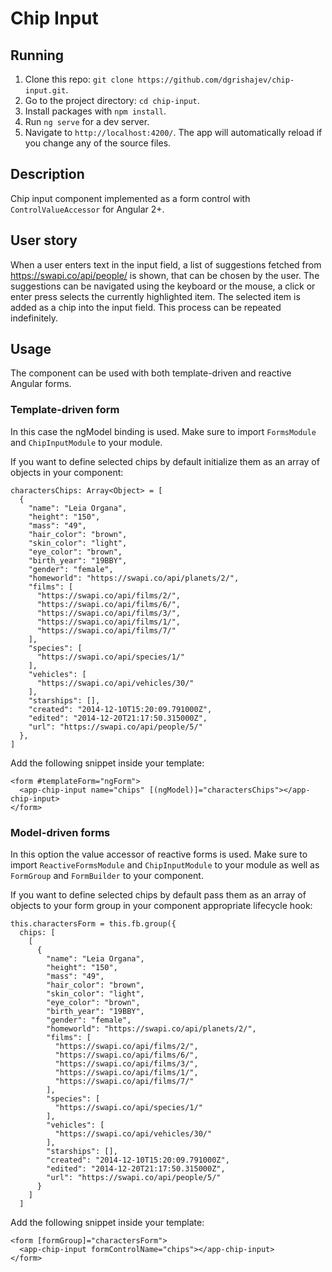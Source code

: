 # Chip Input

## Running

1. Clone this repo: `git clone https://github.com/dgrishajev/chip-input.git`.
2. Go to the project directory: `cd chip-input`.
3. Install packages with `npm install`.
4. Run `ng serve` for a dev server.
5. Navigate to `http://localhost:4200/`. The app will automatically reload if you change any of the source files.

## Description

Chip input component implemented as a form control with `ControlValueAccessor` for Angular 2+.

## User story

When a user enters text in the input field, a list of suggestions fetched from https://swapi.co/api/people/ is shown, that can be chosen by the user. The suggestions can be navigated using the keyboard or the mouse, a click or enter press selects the currently highlighted item. The selected item is added as a chip into the input field. This process can be repeated indefinitely.

## Usage

The component can be used with both template-driven and reactive Angular forms.

### Template-driven form

In this case the ngModel binding is used. Make sure to import `FormsModule` and `ChipInputModule` to your module.

If you want to define selected chips by default initialize them as an array of objects in your component:

```
charactersChips: Array<Object> = [
  {
    "name": "Leia Organa",
    "height": "150",
    "mass": "49",
    "hair_color": "brown",
    "skin_color": "light",
    "eye_color": "brown",
    "birth_year": "19BBY",
    "gender": "female",
    "homeworld": "https://swapi.co/api/planets/2/",
    "films": [
      "https://swapi.co/api/films/2/",
      "https://swapi.co/api/films/6/",
      "https://swapi.co/api/films/3/",
      "https://swapi.co/api/films/1/",
      "https://swapi.co/api/films/7/"
    ],
    "species": [
      "https://swapi.co/api/species/1/"
    ],
    "vehicles": [
      "https://swapi.co/api/vehicles/30/"
    ],
    "starships": [], 
    "created": "2014-12-10T15:20:09.791000Z",
    "edited": "2014-12-20T21:17:50.315000Z",
    "url": "https://swapi.co/api/people/5/"
  },
]
```

Add the following snippet inside your template:

```
<form #templateForm="ngForm">
  <app-chip-input name="chips" [(ngModel)]="charactersChips"></app-chip-input>
</form>
```

### Model-driven forms

In this option the value accessor of reactive forms is used. Make sure to import `ReactiveFormsModule` and `ChipInputModule` to your module as well as `FormGroup` and `FormBuilder` to your component.

If you want to define selected chips by default pass them as an array of objects to your form group in your component appropriate lifecycle hook:

```
this.charactersForm = this.fb.group({
  chips: [
    [
      {
        "name": "Leia Organa",
        "height": "150",
        "mass": "49",
        "hair_color": "brown",
        "skin_color": "light",
        "eye_color": "brown",
        "birth_year": "19BBY",
        "gender": "female",
        "homeworld": "https://swapi.co/api/planets/2/",
        "films": [
          "https://swapi.co/api/films/2/",
          "https://swapi.co/api/films/6/",
          "https://swapi.co/api/films/3/",
          "https://swapi.co/api/films/1/",
          "https://swapi.co/api/films/7/"
        ],
        "species": [
          "https://swapi.co/api/species/1/"
        ],
        "vehicles": [
          "https://swapi.co/api/vehicles/30/"
        ],
        "starships": [],
        "created": "2014-12-10T15:20:09.791000Z",
        "edited": "2014-12-20T21:17:50.315000Z",
        "url": "https://swapi.co/api/people/5/"
      }
    ]
  ]
```

Add the following snippet inside your template:

```
<form [formGroup]="charactersForm">
  <app-chip-input formControlName="chips"></app-chip-input>
</form>
```
